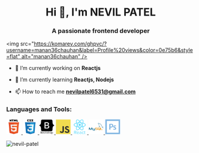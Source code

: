 <h1 align="center">Hi 👋, I'm NEVIL PATEL</h1>
<h3 align="center">A passionate frontend developer</h3>

<img src="https://komarev.com/ghpvc/?username=manan36chauhan&label=Profile%20views&color=0e75b6&style=flat" alt="manan36chauhan" />

- 🔭 I’m currently working on **Reactjs**

 - 🌱 I’m currently learning **Reactjs, Nodejs**

  <!--  - 👨‍💻 All of my projects are available at [MyPortfolioWebsite](MyPortfolioWebsite)  -->

- 📫 How to reach me **nevilpatel6531@gmail.com**

<!--  - 📄 Know about my experiences [MyResume](MyResume) -->



<h3 align="left">Languages and Tools:</h3>
<p align="left">
    <a href="https://www.w3.org/html/" target="_blank" rel="noreferrer"> <img
            src="https://raw.githubusercontent.com/devicons/devicon/master/icons/html5/html5-original-wordmark.svg"
            alt="html5" width="40" height="40" /> </a>
    <a href="https://www.w3schools.com/css/" target="_blank" rel="noreferrer"> <img
            src="https://raw.githubusercontent.com/devicons/devicon/master/icons/css3/css3-original-wordmark.svg"
            alt="css3" width="40" height="40" /> </a>
    <a href="https://getbootstrap.com" target="_blank" rel="noreferrer"> <img
            src="https://raw.githubusercontent.com/devicons/devicon/master/icons/bootstrap/bootstrap-plain-wordmark.svg"
            alt="bootstrap" width="40" height="40" /> </a>
    <a href="https://developer.mozilla.org/en-US/docs/Web/JavaScript" target="_blank" rel="noreferrer"> <img
            src="https://raw.githubusercontent.com/devicons/devicon/master/icons/javascript/javascript-original.svg"
            alt="javascript" width="40" height="40" /> </a>
    <a href="https://reactjs.org/" target="_blank" rel="noreferrer"> <img
            src="https://raw.githubusercontent.com/devicons/devicon/master/icons/react/react-original-wordmark.svg"
            alt="react" width="40" height="40" /> </a>
   <!-- <a href="https://nodejs.org" target="_blank" rel="noreferrer"><img src="https://raw.githubusercontent.com/devicons/devicon/master/icons/nodejs/nodejs-original-wordmark.svg"
            alt="nodejs" width="40" height="40" /> </a> -->
    <a href="https://www.mysql.com/" target="_blank" rel="noreferrer"> <img src="https://raw.githubusercontent.com/devicons/devicon/master/icons/mysql/mysql-original-wordmark.svg"
            alt="mysql" width="40" height="40" /> </a>
    <a href="https://www.photoshop.com/en" target="_blank" rel="noreferrer"> <img
            src="https://raw.githubusercontent.com/devicons/devicon/master/icons/photoshop/photoshop-line.svg"
            alt="photoshop" width="40" height="40" /> </a>
</p>

<p>
    <img align="left"
        src="https://github-readme-stats.vercel.app/api/top-langs?username=nevil-patel&show_icons=true&locale=en&layout=compact"
        alt="nevil-patel" /><br/> <br/>
    <!-- <img align="left"
        src="https://github-readme-stats.vercel.app/api?username=nevil-patel&show_icons=true&locale=en"
        alt="nevil-patel" /> -->
</p>

